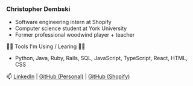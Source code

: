 <!--
**christopher-dembski/christopher-dembski** is a ✨ _special_ ✨ repository because its `README.md` (this file) appears on your GitHub profile.

Here are some ideas to get you started:

- 🔭 I’m currently working on ...
- 🌱 I’m currently learning ...
- 👯 I’m looking to collaborate on ...
- 🤔 I’m looking for help with ...
- 💬 Ask me about ...
- 📫 How to reach me: ...
- 😄 Pronouns: ...
- ⚡ Fun fact: ...
-->

### Christopher Dembski

- Software engineering intern at Shopify
- Computer science student at York University
- Former professional woodwind player + teacher

🔧🌱 Tools I'm Using / Learing 🔧🌱
- Python, Java, Ruby, Rails, SQL, JavaScript, TypeScript, React, HTML, CSS

📫 [LinkedIn](https://www.linkedin.com/in/christopher-dembski-419859276/) | [GitHub (Personal)](https://github.com/christopher-dembski) | [GitHub (Shopify)](https://github.com/Christopher-Dembski-Shopify)
